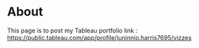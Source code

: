 # About
This page is to post my Tableau portfolio
link : https://public.tableau.com/app/profile/juninnio.harris7695/vizzes
